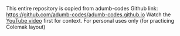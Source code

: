 This entire repository is copied from adumb-codes
Github link: https://github.com/adumb-codes/adumb-codes.github.io
Watch the [YouTube video](https://www.youtube.com/watch?v=EOaPb9wrgDY) first for context.
For personal uses only (for practicing Colemak layout)
